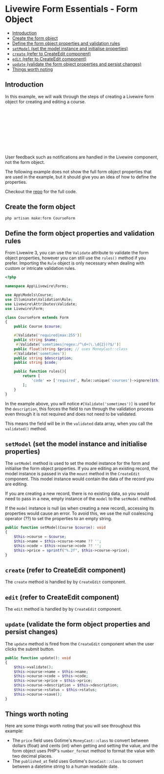 # Livewire Form Essentials - Form Object


<!-- TOC -->

- [Introduction](#introduction)
- [Create the form object](#create-the-form-object)
- [Define the form object properties and validation rules](#define-the-form-object-properties-and-validation-rules)
- [`setModel` (set the model instance and initialise properties)](#setmodel-set-the-model-instance-and-initialise-properties)
- [`create` (refer to CreateEdit component)](#create-refer-to-createedit-component)
- [`edit` (refer to CreateEdit component)](#edit-refer-to-createedit-component)
- [`update` (validate the form object properties and persist changes)](#update-validate-the-form-object-properties-and-persist-changes)
- [Things worth noting](#things-worth-noting)

<!-- /TOC -->
<a id="markdown-introduction" name="introduction"></a>

## Introduction

In this example, we will walk through the steps of creating a Livewire form object for creating
and editing a course.

<div class="bx info flex va-c">
    <svg class="icon wh-3 fs0 mr"><use xlink:href="/svg/naykel-ui.svg#question-mark-circlermation-circle"></use></svg>
    <div>User feedback such as notifications are handled in the Livewire component, not the form object.</div>
</div>

The following example does not show the full form object properties that are used in the example,
but it should give you an idea of how to define the properties.

Checkout the [repo](https://github.com/naykel76/dev_crud/commit/eb497bd6080b747fc4bab6bcee4d36f1d4f917ff#diff-68baa51dd9de7b37358d6f72bb277577f4d7092437d6dc25874d2cdf3f21dc55) for the full code.

<a id="markdown-create-the-form-object" name="create-the-form-object"></a>

## Create the form object

```bash
php artisan make:form CourseForm
```

<a id="markdown-define-the-form-object-properties-and-validation-rules" name="define-the-form-object-properties-and-validation-rules"></a>

## Define the form object properties and validation rules

From Livewire 3, you can use the `Validate` attribute to validate the form object properties,
however you can still use the `rules()` method if you prefer. Importing the `Rule` object is only
necessary when dealing with custom or intricate validation rules.

```php
<?php

namespace App\Livewire\Forms;

use App\Models\Course;
use Illuminate\Validation\Rule;
use Livewire\Attributes\Validate;
use Livewire\Form;

class CourseForm extends Form
{
    public Course $course;

    #[Validate('required|max:255')]
    public string $name;
     #[Validate('sometimes|regex:/^\d+(\.\d{2})?$/')]
    public float|string $price; // uses MoneyCast::class
    #[Validate('sometimes')]
    public string $description;
    public string $code;

    public function rules(){
        return [
            'code' => ['required', Rule::unique('courses')->ignore($this->course)],
        ];
    }
}
```

In the example above, you will notice `#[Validate('sometimes')]` is used for the `description`,
this forces the field to run through the validation process even through it is not required and
does not need to be validated.

This means the field will be in the `validated` data array, when you call the `validated()` method.


<a id="markdown-setmodel-set-the-model-instance-and-initialise-properties" name="setmodel-set-the-model-instance-and-initialise-properties"></a>

## `setModel` (set the model instance and initialise properties)

The `setModel` method is used to set the model instance for the form and initialise the form
object properties. If you are editing an existing record, the model instance is passed in via the
`mount` method in the `CreateEdit` component. This model instance would contain the data of the
record you are editing.

If you are creating a new record, there is no existing data, so you would need to pass in a new,
empty instance of the `model` to the `setModel` method.

If the `model` instance is null (as when creating a new record), accessing its properties would
cause an error. To avoid this, we use the  null coalescing operator (??) to set the properties to
an empty string.

```php
public function setModel(Course $course): void
{
    $this->course = $course;
    $this->name = $this->course->name ?? '';
    $this->code = $this->course->code ?? '';
    $this->price = sprintf("%.2f", $this->course->price);
}
```

<a id="markdown-create-refer-to-createedit-component" name="create-refer-to-createedit-component"></a>

## `create` (refer to CreateEdit component)

The `create` method is handled by by `CreateEdit` component.

<a id="markdown-edit-refer-to-createedit-component" name="edit-refer-to-createedit-component"></a>

## `edit` (refer to CreateEdit component)

The `edit` method is handled by by `CreateEdit` component.

<a id="markdown-update-validate-the-form-object-properties-and-persist-changes" name="update-validate-the-form-object-properties-and-persist-changes"></a>

## `update` (validate the form object properties and persist changes)

The `update` method is fired from the `CreateEdit` component when the user clicks the submit button.

```php
public function update(): void
{
    $this->validate();
    $this->course->name = $this->name;
    $this->course->code = $this->code;
    $this->course->price = $this->price;
    $this->course->description = $this->description;
    $this->course->status = $this->status;
    $this->course->save();
}
```

<a id="markdown-things-worth-noting" name="things-worth-noting"></a>

## Things worth noting

Here are some things worth noting that you will see throughout this example:

- The `price` field uses Gotime's `MoneyCast::class` to convert between dollars (float) and cents
  (int) when getting and setting the value, and the form object uses PHP's `number_format` method
  to format the value with two decimal places.
- The `published_at` field uses Gotime's `DateCast::class` to convert between a datetime string to
  a human readable date.
